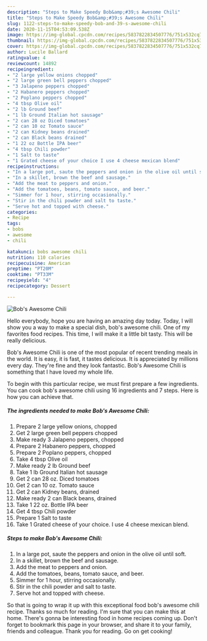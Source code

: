 ```yaml
---
description: "Steps to Make Speedy Bob&amp;#39;s Awesome Chili"
title: "Steps to Make Speedy Bob&amp;#39;s Awesome Chili"
slug: 1122-steps-to-make-speedy-bob-and-39-s-awesome-chili
date: 2020-11-15T04:53:09.538Z
image: https://img-global.cpcdn.com/recipes/5837822834507776/751x532cq70/bobs-awesome-chili-recipe-main-photo.jpg
thumbnail: https://img-global.cpcdn.com/recipes/5837822834507776/751x532cq70/bobs-awesome-chili-recipe-main-photo.jpg
cover: https://img-global.cpcdn.com/recipes/5837822834507776/751x532cq70/bobs-awesome-chili-recipe-main-photo.jpg
author: Lucile Ballard
ratingvalue: 4
reviewcount: 14892
recipeingredient:
- "2 large yellow onions chopped"
- "2 large green bell peppers chopped"
- "3 Jalapeno peppers chopped"
- "2 Habanero peppers chopped"
- "2 Poplano peppers chopped"
- "4 tbsp Olive oil"
- "2 lb Ground beef"
- "1 lb Ground Italian hot sausage"
- "2 can 28 oz Diced tomatoes"
- "2 can 10 oz Tomato sauce"
- "2 can Kidney beans drained"
- "2 can Black beans drained"
- "1 22 oz Bottle IPA beer"
- "4 tbsp Chili powder"
- "1 Salt to taste"
- "1 Grated cheese of your choice I use 4 cheese mexican blend"
recipeinstructions:
- "In a large pot, saute the peppers and onion in the olive oil until soft."
- "In a skillet, brown the beef and sausage."
- "Add the meat to peppers and onion."
- "Add the tomatoes, beans, tomato sauce, and beer."
- "Simmer for 1 hour, stirring occasionally."
- "Stir in the chili powder and salt to taste."
- "Serve hot and topped with cheese."
categories:
- Recipe
tags:
- bobs
- awesome
- chili

katakunci: bobs awesome chili 
nutrition: 110 calories
recipecuisine: American
preptime: "PT20M"
cooktime: "PT33M"
recipeyield: "4"
recipecategory: Dessert

---
```



![Bob&#39;s Awesome Chili](https://img-global.cpcdn.com/recipes/5837822834507776/751x532cq70/bobs-awesome-chili-recipe-main-photo.jpg)

Hello everybody, hope you are having an amazing day today. Today, I will show you a way to make a special dish, bob&#39;s awesome chili. One of my favorites food recipes. This time, I will make it a little bit tasty. This will be really delicious.

Bob&#39;s Awesome Chili is one of the most popular of recent trending meals in the world. It is easy, it is fast, it tastes delicious. It is appreciated by millions every day. They're fine and they look fantastic. Bob&#39;s Awesome Chili is something that I have loved my whole life.




To begin with this particular recipe, we must first prepare a few ingredients. You can cook bob&#39;s awesome chili using 16 ingredients and 7 steps. Here is how you can achieve that.

<!--inarticleads1-->

##### The ingredients needed to make Bob&#39;s Awesome Chili:

1. Prepare 2 large yellow onions, chopped
1. Get 2 large green bell peppers chopped
1. Make ready 3 Jalapeno peppers, chopped
1. Prepare 2 Habanero peppers, chopped
1. Prepare 2 Poplano peppers, chopped
1. Take 4 tbsp Olive oil
1. Make ready 2 lb Ground beef
1. Take 1 lb Ground Italian hot sausage
1. Get 2 can 28 oz. Diced tomatoes
1. Get 2 can 10 oz. Tomato sauce
1. Get 2 can Kidney beans, drained
1. Make ready 2 can Black beans, drained
1. Take 1 22 oz. Bottle IPA beer
1. Get 4 tbsp Chili powder
1. Prepare 1 Salt to taste
1. Take 1 Grated cheese of your choice. I use 4 cheese mexican blend.




<!--inarticleads2-->

##### Steps to make Bob&#39;s Awesome Chili:

1. In a large pot, saute the peppers and onion in the olive oil until soft.
1. In a skillet, brown the beef and sausage.
1. Add the meat to peppers and onion.
1. Add the tomatoes, beans, tomato sauce, and beer.
1. Simmer for 1 hour, stirring occasionally.
1. Stir in the chili powder and salt to taste.
1. Serve hot and topped with cheese.




So that is going to wrap it up with this exceptional food bob&#39;s awesome chili recipe. Thanks so much for reading. I'm sure that you can make this at home. There's gonna be interesting food in home recipes coming up. Don't forget to bookmark this page in your browser, and share it to your family, friends and colleague. Thank you for reading. Go on get cooking!
